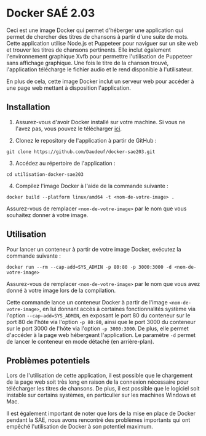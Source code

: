 # Docker SAÉ 2.03

Ceci est une image Docker qui permet d'héberger une application qui permet de chercher des titres de chansons à partir d'une suite de mots. Cette application utilise Node.js et Puppeteer pour naviguer sur un site web et trouver les titres de chansons pertinents. Elle inclut également l'environnement graphique Xvfb pour permettre l'utilisation de Puppeteer sans affichage graphique. Une fois le titre de la chanson trouvé, l'application télécharge le fichier audio et le rend disponible à l'utilisateur.

En plus de cela, cette image Docker inclut un serveur web pour accéder à une page web mettant à disposition l'application.

## Installation

1. Assurez-vous d'avoir Docker installé sur votre machine. Si vous ne l'avez pas, vous pouvez le télécharger [ici](https://www.docker.com/products/docker-desktop).

2. Clonez le repository de l'application à partir de GitHub :

```shell
git clone https://github.com/Daudeuf/docker-sae203.git
```

3. Accédez au répertoire de l'application :

```shell
cd utilisation-docker-sae203
```

4. Compilez l'image Docker à l'aide de la commande suivante :

```shell
docker build --platform linux/amd64 -t <nom-de-votre-image> .
```

Assurez-vous de remplacer `<nom-de-votre-image>` par le nom que vous souhaitez donner à votre image.

## Utilisation

Pour lancer un conteneur à partir de votre image Docker, exécutez la commande suivante :

```shell
docker run --rm --cap-add=SYS_ADMIN -p 80:80 -p 3000:3000 -d <nom-de-votre-image>
```

Assurez-vous de remplacer `<nom-de-votre-image>` par le nom que vous avez donné à votre image lors de la compilation.

Cette commande lance un conteneur Docker à partir de l'image `<nom-de-votre-image>`, en lui donnant accès à certaines fonctionnalités système via l'option `--cap-add=SYS_ADMIN`, en exposant le port 80 du conteneur sur le port 80 de l'hôte via l'option `-p 80:80`, ainsi que le port 3000 du conteneur sur le port 3000 de l'hôte via l'option `-p 3000:3000`. De plus, elle permet d'accéder à la page web hébergeant l'application. Le paramètre `-d` permet de lancer le conteneur en mode détaché (en arrière-plan).

## Problèmes potentiels

Lors de l'utilisation de cette application, il est possible que le chargement de la page web soit très long en raison de la connexion nécessaire pour télécharger les titres de chansons. De plus, il est possible que le logiciel soit instable sur certains systèmes, en particulier sur les machines Windows et Mac.

Il est également important de noter que lors de la mise en place de Docker pendant la SAE, nous avons rencontré des problèmes importants qui ont empêché l'utilisation de Docker à son potentiel maximum.
